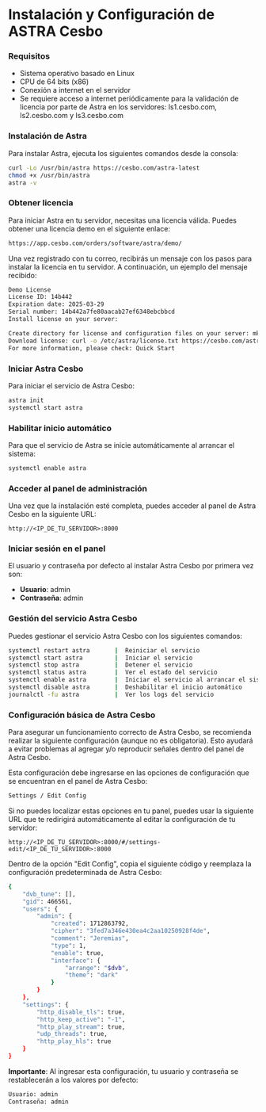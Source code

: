 # Instalación y Configuración de ASTRA Cesbo

### Requisitos

- Sistema operativo basado en Linux
- CPU de 64 bits (x86)
- Conexión a internet en el servidor
- Se requiere acceso a internet periódicamente para la validación de licencia por parte de Astra en los servidores: ls1.cesbo.com, ls2.cesbo.com y ls3.cesbo.com

### Instalación de Astra

Para instalar Astra, ejecuta los siguientes comandos desde la consola:

```bash
curl -Lo /usr/bin/astra https://cesbo.com/astra-latest
chmod +x /usr/bin/astra
astra -v
```

### Obtener licencia

Para iniciar Astra en tu servidor, necesitas una licencia válida. Puedes obtener una licencia demo en el siguiente enlace:

```bash
https://app.cesbo.com/orders/software/astra/demo/
```

Una vez registrado con tu correo, recibirás un mensaje con los pasos para instalar la licencia en tu servidor. A continuación, un ejemplo del mensaje recibido:

```bash
Demo License
License ID: 14b442
Expiration date: 2025-03-29
Serial number: 14b442a7fe80aacab27ef6348ebcbbcd
Install license on your server:

Create directory for license and configuration files on your server: mkdir -p /etc/astra
Download license: curl -o /etc/astra/license.txt https://cesbo.com/astra-license/14b442a7fe80aacab27ef6348ebcbbcd
For more information, please check: Quick Start
```

### Iniciar Astra Cesbo

Para iniciar el servicio de Astra Cesbo:

```bash
astra init
systemctl start astra
```

### Habilitar inicio automático

Para que el servicio de Astra se inicie automáticamente al arrancar el sistema:

```bash
systemctl enable astra
```

### Acceder al panel de administración

Una vez que la instalación esté completa, puedes acceder al panel de Astra Cesbo en la siguiente URL:

```http
http://<IP_DE_TU_SERVIDOR>:8000
```

### Iniciar sesión en el panel

El usuario y contraseña por defecto al instalar Astra Cesbo por primera vez son:

- **Usuario**: admin
- **Contraseña**: admin

### Gestión del servicio Astra Cesbo

Puedes gestionar el servicio Astra Cesbo con los siguientes comandos:

```bash
systemctl restart astra       |  Reiniciar el servicio
systemctl start astra         |  Iniciar el servicio
systemctl stop astra          |  Detener el servicio
systemctl status astra        |  Ver el estado del servicio
systemctl enable astra        |  Iniciar el servicio al arrancar el sistema
systemctl disable astra       |  Deshabilitar el inicio automático
journalctl -fu astra          |  Ver los logs del servicio
```

### Configuración básica de Astra Cesbo

Para asegurar un funcionamiento correcto de Astra Cesbo, se recomienda realizar la siguiente configuración (aunque no es obligatoria). Esto ayudará a evitar problemas al agregar y/o reproducir señales dentro del panel de Astra Cesbo.

Esta configuración debe ingresarse en las opciones de configuración que se encuentran en el panel de Astra Cesbo:

```bash
Settings / Edit Config
```

Si no puedes localizar estas opciones en tu panel, puedes usar la siguiente URL que te redirigirá automáticamente al editar la configuración de tu servidor:

```http
http://<IP_DE_TU_SERVIDOR>:8000/#/settings-edit/<IP_DE_TU_SERVIDOR>:8000
```

Dentro de la opción "Edit Config", copia el siguiente código y reemplaza la configuración predeterminada de Astra Cesbo:

```bash
{
    "dvb_tune": [],
    "gid": 466561,
    "users": {
        "admin": {
            "created": 1712863792,
            "cipher": "3fed7a346e430ea4c2aa10250928f4de",
            "comment": "Jeremias",
            "type": 1,
            "enable": true,
            "interface": {
                "arrange": "$dvb",
                "theme": "dark"
            }
        }
    },
    "settings": {
        "http_disable_tls": true,
        "http_keep_active": "-1",
        "http_play_stream": true,
        "udp_threads": true,
        "http_play_hls": true
    }
}
```

**Importante**: Al ingresar esta configuración, tu usuario y contraseña se restablecerán a los valores por defecto:

```bash
Usuario: admin
Contraseña: admin
```
